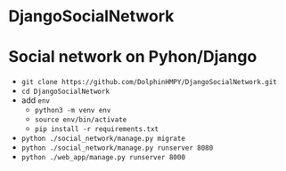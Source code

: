 # DjangoSocialNetwork
Social network on Pyhon/Django 
==============================

* `git clone https://github.com/DolphinHMPY/DjangoSocialNetwork.git`
* `cd DjangoSocialNetwork`
* add `env`
    * `python3 -m venv env`
    * `source env/bin/activate`
    * `pip install -r requirements.txt`
* `python ./social_network/manage.py migrate`
* `python ./social_network/manage.py runserver 8080`
* `python ./web_app/manage.py runserver 8000`